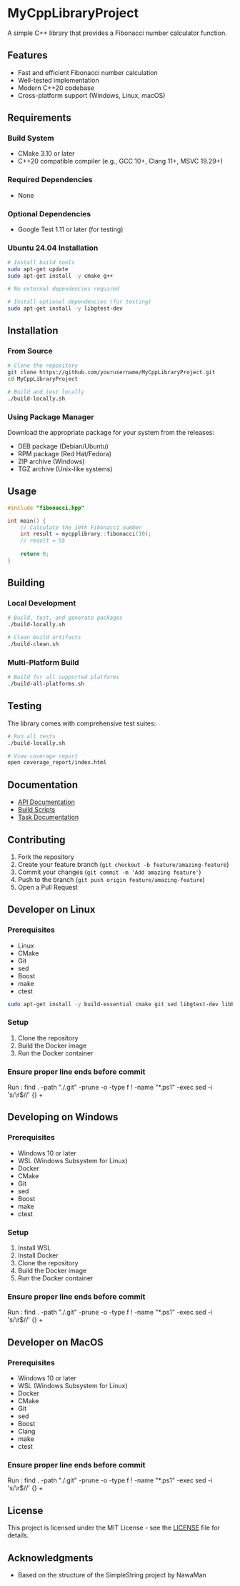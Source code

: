 # MyCppLibraryProject

A simple C++ library that provides a Fibonacci number calculator function.

## Features

- Fast and efficient Fibonacci number calculation
- Well-tested implementation
- Modern C++20 codebase
- Cross-platform support (Windows, Linux, macOS)

## Requirements

### Build System
- CMake 3.10 or later
- C++20 compatible compiler (e.g., GCC 10+, Clang 11+, MSVC 19.29+)

### Required Dependencies
- None

### Optional Dependencies
- Google Test 1.11 or later (for testing)

### Ubuntu 24.04 Installation
```bash
# Install build tools
sudo apt-get update
sudo apt-get install -y cmake g++

# No external dependencies required

# Install optional dependencies (for testing)
sudo apt-get install -y libgtest-dev
```

## Installation

### From Source
```bash
# Clone the repository
git clone https://github.com/yourusername/MyCppLibraryProject.git
cd MyCppLibraryProject

# Build and test locally
./build-locally.sh
```

### Using Package Manager
Download the appropriate package for your system from the releases:
- DEB package (Debian/Ubuntu)
- RPM package (Red Hat/Fedora)
- ZIP archive (Windows)
- TGZ archive (Unix-like systems)

## Usage
```cpp
#include "fibonacci.hpp"

int main() {
    // Calculate the 10th Fibonacci number
    int result = mycpplibrary::fibonacci(10);
    // result = 55
    
    return 0;
}
```

## Building

### Local Development
```bash
# Build, test, and generate packages
./build-locally.sh

# Clean build artifacts
./build-clean.sh
```

### Multi-Platform Build
```bash
# Build for all supported platforms
./build-all-platforms.sh
```



## Testing
The library comes with comprehensive test suites:
```bash
# Run all tests
./build-locally.sh

# View coverage report
open coverage_report/index.html
```

## Documentation
- [API Documentation](docs/api/README.md)
- [Build Scripts](docs/scripts/build-locally.md)
- [Task Documentation](docs/tasks/)

## Contributing
1. Fork the repository
2. Create your feature branch (`git checkout -b feature/amazing-feature`)
3. Commit your changes (`git commit -m 'Add amazing feature'`)
4. Push to the branch (`git push origin feature/amazing-feature`)
5. Open a Pull Request

## Developer on Linux

### Prerequisites
- Linux
- CMake
- Git
- sed
- Boost
- make
- ctest

```bash
sudo apt-get install -y build-essential cmake git sed libgtest-dev libboost-all-dev
```

### Setup
1. Clone the repository
2. Build the Docker image
3. Run the Docker container

### Ensure proper line ends before commit

Run : find . -path "./.git" -prune -o -type f ! -name "*.ps1" -exec sed -i 's/\r$//' {} +

## Developing on Windows

### Prerequisites
- Windows 10 or later
- WSL (Windows Subsystem for Linux)
- Docker
- CMake
- Git
- sed
- Boost
- make
- ctest

### Setup
1. Install WSL
2. Install Docker
3. Clone the repository
4. Build the Docker image
5. Run the Docker container

### Ensure proper line ends before commit

Run : find . -path "./.git" -prune -o -type f ! -name "*.ps1" -exec sed -i 's/\r$//' {} +

## Developer on MacOS

### Prerequisites
- Windows 10 or later
- WSL (Windows Subsystem for Linux)
- Docker
- CMake
- Git
- sed
- Boost
- Clang
- make
- ctest

### Ensure proper line ends before commit

Run : find . -path "./.git" -prune -o -type f ! -name "*.ps1" -exec sed -i 's/\r$//' {} +

## License
This project is licensed under the MIT License - see the [LICENSE](LICENSE) file for details.

## Acknowledgments

- Based on the structure of the SimpleString project by NawaMan